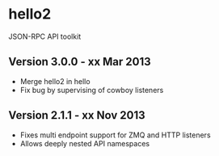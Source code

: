 hello2
======

JSON-RPC API toolkit

Version 3.0.0 - xx Mar 2013
---------------------------

* Merge hello2 in hello
* Fix bug by supervising of cowboy listeners

Version 2.1.1 - xx Nov 2013
---------------------------

* Fixes multi endpoint support for ZMQ and HTTP listeners
* Allows deeply nested API namespaces
